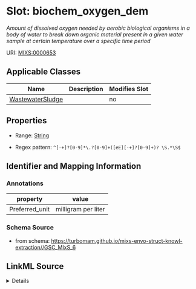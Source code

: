 # Slot: biochem_oxygen_dem


_Amount of dissolved oxygen needed by aerobic biological organisms in a body of water to break down organic material present in a given water sample at certain temperature over a specific time period_



URI: [MIXS:0000653](https://w3id.org/mixs/0000653)



<!-- no inheritance hierarchy -->




## Applicable Classes

| Name | Description | Modifies Slot |
| --- | --- | --- |
[WastewaterSludge](WastewaterSludge.md) |  |  no  |







## Properties

* Range: [String](String.md)

* Regex pattern: `^[-+]?[0-9]*\.?[0-9]+([eE][-+]?[0-9]+)? \S.*\S$`





## Identifier and Mapping Information





### Annotations

| property | value |
| --- | --- |
| Preferred_unit | milligram per liter |



### Schema Source


* from schema: https://turbomam.github.io/mixs-envo-struct-knowl-extraction//GSC_MIxS_6




## LinkML Source

<details>
```yaml
name: biochem_oxygen_dem
annotations:
  Preferred_unit:
    tag: Preferred_unit
    value: milligram per liter
description: Amount of dissolved oxygen needed by aerobic biological organisms in
  a body of water to break down organic material present in a given water sample at
  certain temperature over a specific time period
title: biochemical oxygen demand
notes:
- oxygen
from_schema: https://turbomam.github.io/mixs-envo-struct-knowl-extraction//GSC_MIxS_6
rank: 1000
slot_uri: MIXS:0000653
multivalued: false
alias: biochem_oxygen_dem
domain_of:
- WastewaterSludge
range: string
required: false
recommended: false
pattern: ^[-+]?[0-9]*\.?[0-9]+([eE][-+]?[0-9]+)? \S.*\S$

```
</details>